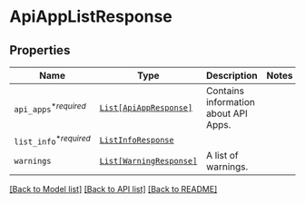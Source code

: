 # ApiAppListResponse



## Properties
Name | Type | Description | Notes
------------ | ------------- | ------------- | -------------
| `api_apps`<sup>*_required_</sup> | [```List[ApiAppResponse]```](ApiAppResponse.md) |  Contains information about API Apps.  |  |
| `list_info`<sup>*_required_</sup> | [```ListInfoResponse```](ListInfoResponse.md) |    |  |
| `warnings` | [```List[WarningResponse]```](WarningResponse.md) |  A list of warnings.  |  |

[[Back to Model list]](../README.md#documentation-for-models) [[Back to API list]](../README.md#documentation-for-api-endpoints) [[Back to README]](../README.md)

